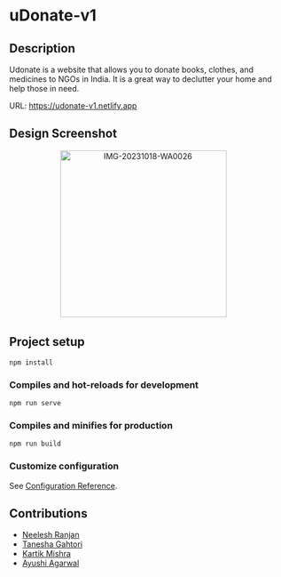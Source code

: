 # uDonate-v1

## Description
Udonate is a website that allows you to donate books, clothes, and medicines to NGOs in India. It is a great way to declutter your home and help those in need.

URL:
https://udonate-v1.netlify.app

## Design Screenshot
<div align="center">
  <img src="https://github.com/taneshagahtori/udonate-web-application/assets/104068017/45f2ba3e-16e2-41c5-914f-87b9fa007354" alt="IMG-20231018-WA0026" width="300"/>
  &nbsp;&nbsp;&nbsp;&nbsp;
</div>
<!-- ![uDonate _ Home](https://github.com/taneshagahtori/udonate-web-application/assets/104068017/45f2ba3e-16e2-41c5-914f-87b9fa007354) -->

## Project setup
```
npm install
```


### Compiles and hot-reloads for development
```
npm run serve
```

### Compiles and minifies for production
```
npm run build
```

### Customize configuration
See [Configuration Reference](https://cli.vuejs.org/config/).

## Contributions

- [Neelesh Ranjan](https://github.com/Apx-Monstr)
- [Tanesha Gahtori](https://github.com/taneshagahtori)
- [Kartik Mishra](https://github.com/Hacker-KM)
- [Ayushi Agarwal](https://github.com/ayushi0111)
